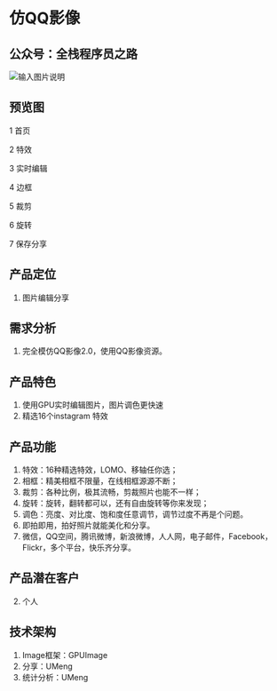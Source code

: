 # 仿QQ影像

## 公众号：全栈程序员之路
![输入图片说明](https://mp.weixin.qq.com/mp/qrcode?scene=10000004&size=102&__biz=MzIzMTE0NTE5Mg==&mid=2651421365&idx=1&sn=ec2b310f1888fca3560ba504af0077f5&send_time= "在这里输入图片标题")

## 预览图
1 首页

2 特效

3 实时编辑

4 边框

5 裁剪

6 旋转

7 保存分享

## 产品定位
1. 图片编辑分享

## 需求分析
1. 完全模仿QQ影像2.0，使用QQ影像资源。

## 产品特色
1. 使用GPU实时编辑图片，图片调色更快速
2. 精选16个instagram 特效

## 产品功能
1. 特效：16种精选特效，LOMO、移轴任你选；
2. 相框：精美相框不限量，在线相框源源不断；
3. 裁剪：各种比例，极其流畅，剪裁照片也能不一样；
4. 旋转：旋转，翻转都可以，还有自由旋转等你来发现；
5. 调色：亮度、对比度、饱和度任意调节，调节过度不再是个问题。
6. 即拍即用，拍好照片就能美化和分享。
7. 微信，QQ空间，腾讯微博，新浪微博，人人网，电子邮件，Facebook，Flickr，多个平台，快乐齐分享。

## 产品潜在客户
2. 个人

## 技术架构
1. Image框架：GPUImage
2. 分享：UMeng
3. 统计分析：UMeng

